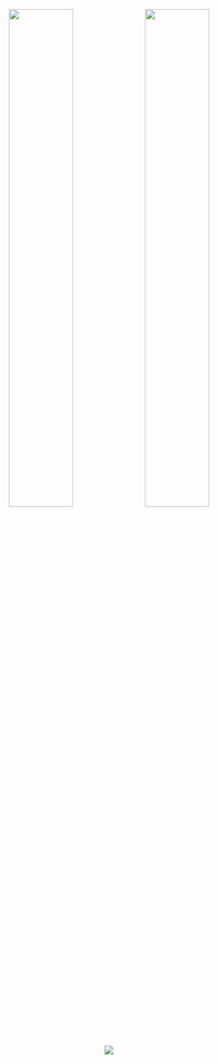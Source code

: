<div align=center>
	<img src="https://github-readme-stats.vercel.app/api/top-langs/?username=DervexHero&layout=compact&custom_title=DRVX%20Top%20Languages&border_radius=6&&theme=transparent&border_color=2f353c&title_color=c9d1d9&text_color=8b949e&icon_color=58a6ff&card_width=395" style="width:48%"/>
	<img src="https://github-readme-stats.vercel.app/api?username=DervexHero&show_icons=true&text_bold=false&border_radius=6&&theme=transparent&border_color=2f353c&title_color=c9d1d9&text_color=8b949e&icon_color=58a6ff&ring_color=39d353" style="width:48%"/>
</div>

<div align=center>
	<picture>
		<source media="(prefers-color-scheme: dark)" srcset="https://github.com/DervexHero/DervexHero/blob/snake/contribution-snake-dark.svg"/>
		<source media="(prefers-color-scheme: light)" srcset="https://github.com/DervexHero/DervexHero/blob/snake/contribution-snake.svg"/>
		<img src="https://github.com/DervexHero/DervexHero/blob/snake/contribution-snake.svg"/>
	</picture>
</div>
